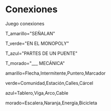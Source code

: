 
# Conexiones
Juego conexiones

T_amarillo="SEÑALAN"

T_verde="EN EL MONOPOLY"

T_azul="PARTES DE UN PUENTE"

T_morado="___ MECÁNICA"

amarillo=Flecha,Intermitente,Puntero,Marcador

verde=Comunidad,Estación,Calles,Cárcel

azul=Tablero,Viga,Arco,Cable

morado=Escalera,Naranja,Energía,Bicicleta